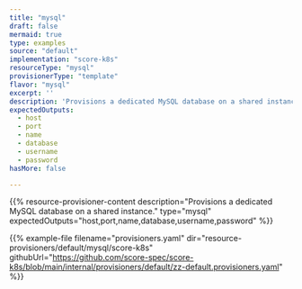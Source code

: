 ```yaml
---
title: "mysql"
draft: false
mermaid: true
type: examples
source: "default"
implementation: "score-k8s"
resourceType: "mysql"
provisionerType: "template"
flavor: "mysql"
excerpt: ''
description: 'Provisions a dedicated MySQL database on a shared instance.'
expectedOutputs: 
  - host
  - port
  - name
  - database
  - username
  - password
hasMore: false

---
```


{{% resource-provisioner-content description="Provisions a dedicated MySQL database on a shared instance." type="mysql" expectedOutputs="host,port,name,database,username,password" %}}

{{% example-file filename="provisioners.yaml" dir="resource-provisioners/default/mysql/score-k8s" githubUrl="https://github.com/score-spec/score-k8s/blob/main/internal/provisioners/default/zz-default.provisioners.yaml" %}}
